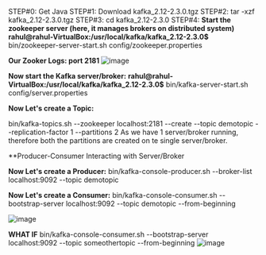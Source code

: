 STEP#0: Get Java
STEP#1: Download kafka_2.12-2.3.0.tgz
STEP#2: tar -xzf kafka_2.12-2.3.0.tgz
STEP#3: cd kafka_2.12-2.3.0
STEP#4: 
**Start the zookeeper server (here, it manages brokers on distributed system)**
**rahul@rahul-VirtualBox:/usr/local/kafka/kafka_2.12-2.3.0$** bin/zookeeper-server-start.sh config/zookeeper.properties

**Our Zooker Logs: port 2181**
![image](https://user-images.githubusercontent.com/45539698/65813293-02b07f00-e1f1-11e9-8921-09815b43ab47.png)


**Now start the Kafka server/broker:**
**rahul@rahul-VirtualBox:/usr/local/kafka/kafka_2.12-2.3.0$** bin/kafka-server-start.sh config/server.properties




**Now Let's create a Topic:**

bin/kafka-topics.sh --zookeeper localhost:2181 --create --topic demotopic --replication-factor 1 --partitions 2 
As we have 1 server/broker running, therefore both the partitions are created on te single server/broker.

**Producer-Consumer Interacting with Server/Broker

**Now Let's create a Producer:**
bin/kafka-console-producer.sh --broker-list localhost:9092 --topic demotopic

**Now Let's create a Consumer:**
 bin/kafka-console-consumer.sh --bootstrap-server localhost:9092 --topic demotopic --from-beginning
 
 ![image](https://user-images.githubusercontent.com/45539698/65813234-18717480-e1f0-11e9-8440-ce24d5a239bb.png)

 **WHAT IF**
 bin/kafka-console-consumer.sh --bootstrap-server localhost:9092 --topic someothertopic --from-beginning
![image](https://user-images.githubusercontent.com/45539698/65813241-363ed980-e1f0-11e9-8806-a4fd584ab632.png)
